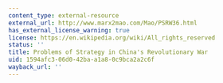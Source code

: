 ```yaml
---
content_type: external-resource
external_url: http://www.marx2mao.com/Mao/PSRW36.html
has_external_license_warning: true
license: https://en.wikipedia.org/wiki/All_rights_reserved
status: ''
title: Problems of Strategy in China's Revolutionary War
uid: 1594afc3-06d0-42ba-a1a8-0c9bca2a2c6f
wayback_url: ''
---
```


